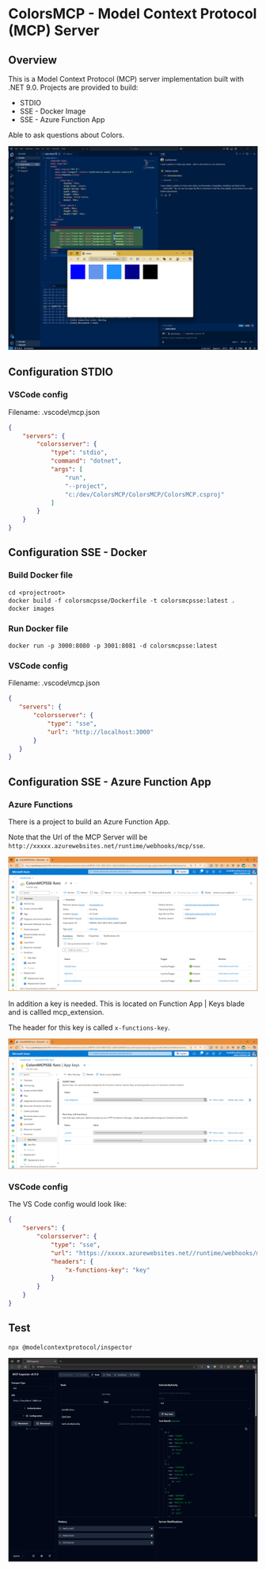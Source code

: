 # ColorsMCP - Model Context Protocol (MCP) Server

## Overview

This is a Model Context Protocol (MCP) server implementation built with .NET 9.0. 
Projects are provided to build:
- STDIO
- SSE - Docker Image
- SSE - Azure Function App

Able to ask questions about Colors.

![screenshot](./docs/scrn1.png)

## Configuration STDIO

### VSCode config 

Filename:  .vscode\mcp.json

```JSON
{
    "servers": {
        "colorsserver": {
            "type": "stdio",
            "command": "dotnet",
            "args": [
                "run",
                "--project",
                "c:/dev/ColorsMCP/ColorsMCP/ColorsMCP.csproj"
            ]
        }
    }
}
```

## Configuration SSE - Docker 

### Build Docker file 

```
cd <projectroot>
docker build -f colorsmcpsse/Dockerfile -t colorsmcpsse:latest .
docker images
```

### Run Docker file 

```
docker run -p 3000:8080 -p 3001:8081 -d colorsmcpsse:latest
```

### VSCode config

Filename:  .vscode\mcp.json

 ```JSON
{
    "servers": {
        "colorsserver": {
            "type": "sse",
            "url": "http://localhost:3000"
        }
    }
}
```

## Configuration SSE - Azure Function App 

### Azure Functions

There is a project to build an Azure Function App.

Note that the Url of the MCP Server will be `http://xxxxx.azurewebsites.net/runtime/webhooks/mcp/sse`.

![screenshot](./docs/scrn2.png)

In addition a key is needed.  This is located on Function App | Keys blade and is callled mcp_extension.

The header for this key is called `x-functions-key`.

![screenshot](./docs/scrn3.png)

### VSCode config

The VS Code config would look like: 

```JSON
{
    "servers": {
        "colorsserver": {
            "type": "sse",
            "url": "https://xxxxx.azurewebsites.net//runtime/webhooks/mcp/sse",
            "headers": {
                "x-functions-key": "key"
            }
        }
    }
}
```


## Test

```
npx @modelcontextprotocol/inspector
```

![screenshot](./docs/scrn4.png)
